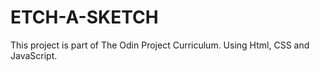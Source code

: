 # ETCH-A-SKETCH
This project is part of The Odin Project Curriculum.
Using Html, CSS and JavaScript.